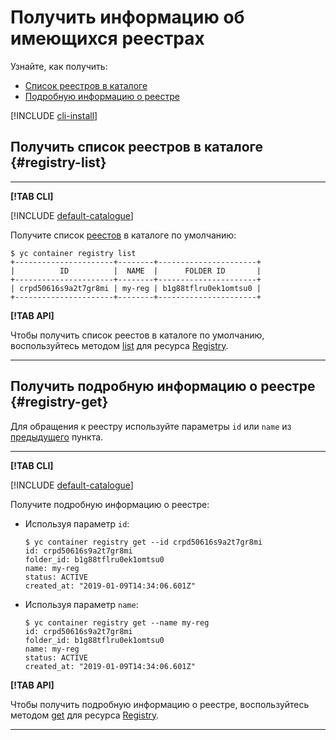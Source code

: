 # Получить информацию об имеющихся реестрах

Узнайте, как получить: 
* [Список реестров в каталоге](#registry-list)
* [Подробную информацию о реестре](#registry-get)

[!INCLUDE [cli-install](../../../_includes/cli-install.md)]

## Получить список реестров в каталоге {#registry-list}

---

**[!TAB CLI]**

[!INCLUDE [default-catalogue](../../../_includes/default-catalogue.md)]

Получите список [реестов](../../concepts/registry.md) в каталоге по умолчанию:

```
$ yc container registry list
+----------------------+--------+----------------------+
|          ID          |  NAME  |      FOLDER ID       |
+----------------------+--------+----------------------+
| crpd50616s9a2t7gr8mi | my-reg | b1g88tflru0ek1omtsu0 |
+----------------------+--------+----------------------+
```

**[!TAB API]**

Чтобы получить список реестов в каталоге по умолчанию, воспользуйтесь методом [list](../../api-ref/Registry/list.md) для ресурса [Registry](../../api-ref/Registry/).


---


## Получить подробную информацию о реестре {#registry-get}

Для обращения к реестру используйте параметры `id` или `name` из [предыдущего](#registry-list) пункта.

---

**[!TAB CLI]**

[!INCLUDE [default-catalogue](../../../_includes/default-catalogue.md)]

Получите подробную информацию о реестре:
    
* Используя параметр `id`:
    
    ```
    $ yc container registry get --id crpd50616s9a2t7gr8mi
    id: crpd50616s9a2t7gr8mi
    folder_id: b1g88tflru0ek1omtsu0
    name: my-reg
    status: ACTIVE
    created_at: "2019-01-09T14:34:06.601Z"
    ```

* Используя параметр `name`:

    ```
    $ yc container registry get --name my-reg
    id: crpd50616s9a2t7gr8mi
    folder_id: b1g88tflru0ek1omtsu0
    name: my-reg
    status: ACTIVE
    created_at: "2019-01-09T14:34:06.601Z"
    ```
**[!TAB API]**

Чтобы получить подробную информацию о реестре, воспользуйтесь методом [get](../../api-ref/Registry/get.md) для ресурса [Registry](../../api-ref/Registry/).


---
